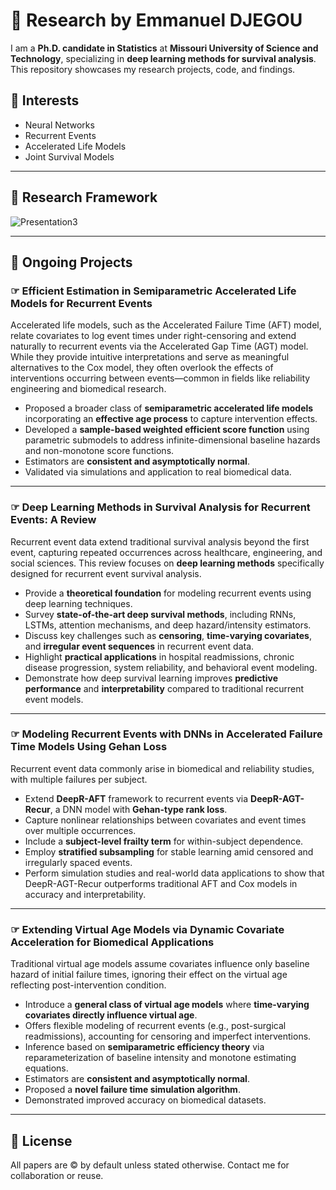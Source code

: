 # 🧠 Research by Emmanuel DJEGOU

I am a **Ph.D. candidate in Statistics** at **Missouri University of Science and Technology**, specializing in **deep learning methods for survival analysis**. This repository showcases my research projects, code, and findings.

##  🎯 Interests

- Neural Networks
- Recurrent Events
- Accelerated Life Models
- Joint Survival Models  



___

## 📜 Research Framework

![Presentation3](https://github.com/user-attachments/assets/f781631a-a0ff-4e02-bf4b-570645f406ec)

---

## 📂 Ongoing Projects

### ☞ Efficient Estimation in Semiparametric Accelerated Life Models for Recurrent Events

Accelerated life models, such as the Accelerated Failure Time (AFT) model, relate covariates to log event times under right-censoring and extend naturally to recurrent events via the Accelerated Gap Time (AGT) model. While they provide intuitive interpretations and serve as meaningful alternatives to the Cox model, they often overlook the effects of interventions occurring between events—common in fields like reliability engineering and biomedical research.

- Proposed a broader class of **semiparametric accelerated life models** incorporating an **effective age process** to capture intervention effects.
- Developed a **sample-based weighted efficient score function** using parametric submodels to address infinite-dimensional baseline hazards and non-monotone score functions.
- Estimators are **consistent and asymptotically normal**.
- Validated via simulations and application to real biomedical data.

---

### ☞ Deep Learning Methods in Survival Analysis for Recurrent Events: A Review

Recurrent event data extend traditional survival analysis beyond the first event, capturing repeated occurrences across healthcare, engineering, and social sciences. This review focuses on **deep learning methods** specifically designed for recurrent event survival analysis.

- Provide a **theoretical foundation** for modeling recurrent events using deep learning techniques.  
- Survey **state-of-the-art deep survival methods**, including RNNs, LSTMs, attention mechanisms, and deep hazard/intensity estimators.  
- Discuss key challenges such as **censoring**, **time-varying covariates**, and **irregular event sequences** in recurrent event data.  
- Highlight **practical applications** in hospital readmissions, chronic disease progression, system reliability, and behavioral event modeling.  
- Demonstrate how deep survival learning improves **predictive performance** and **interpretability** compared to traditional recurrent event models.

---



### ☞ Modeling Recurrent Events with DNNs in Accelerated Failure Time Models Using Gehan Loss

Recurrent event data commonly arise in biomedical and reliability studies, with multiple failures per subject.

- Extend **DeepR-AFT** framework to recurrent events via **DeepR-AGT-Recur**, a DNN model with **Gehan-type rank loss**.
- Capture nonlinear relationships between covariates and event times over multiple occurrences.
- Include a **subject-level frailty term** for within-subject dependence.
- Employ **stratified subsampling** for stable learning amid censored and irregularly spaced events.
- Perform simulation studies and real-world data applications to show that DeepR-AGT-Recur outperforms traditional AFT and Cox models in accuracy and interpretability.

---

### ☞ Extending Virtual Age Models via Dynamic Covariate Acceleration for Biomedical Applications

Traditional virtual age models assume covariates influence only baseline hazard of initial failure times, ignoring their effect on the virtual age reflecting post-intervention condition.

- Introduce a **general class of virtual age models** where **time-varying covariates directly influence virtual age**.
- Offers flexible modeling of recurrent events (e.g., post-surgical readmissions), accounting for censoring and imperfect interventions.
- Inference based on **semiparametric efficiency theory** via reparameterization of baseline intensity and monotone estimating equations.
- Estimators are **consistent and asymptotically normal**.
- Proposed a **novel failure time simulation algorithm**.
- Demonstrated improved accuracy on biomedical datasets.

---

## 📜 License

All papers are © by default unless stated otherwise. Contact me for collaboration or reuse.
